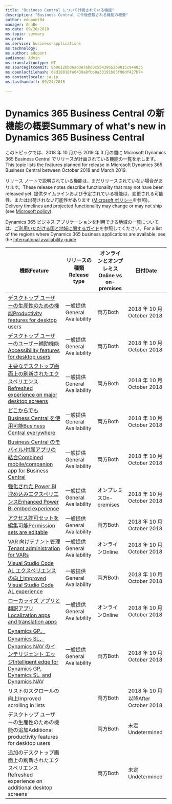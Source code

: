 ```yaml
---
title: "Business Central について計画されている機能"
description: "Business Central に今後搭載される機能の概要"
author: edupont04
manager: AnnBe
ms.date: 09/20/2018
ms.topic: summary
ms.prod: 
ms.service: business-applications
ms.technology: 
ms.author: edupont
audience: Admin
ms.translationtype: HT
ms.sourcegitcommit: 8b8612bb36ad0e7abd0c55439652b9015c944035
ms.openlocfilehash: 6ed18018fe0439a8fbb0a33191b85f98df427b74
ms.contentlocale: ja-jp
ms.lasthandoff: 09/24/2018

---
```

# <a name="summary-of-whats-new-in-dynamics-365-business-central"></a><span data-ttu-id="17a57-103">Dynamics 365 Business Central の新機能の概要</span><span class="sxs-lookup"><span data-stu-id="17a57-103">Summary of what's new in Dynamics 365 Business Central</span></span>

<span data-ttu-id="17a57-104">このトピックでは、2018 年 10 月から 2019 年 3 月の間に Microsoft Dynamics 365 Business Central でリリースが計画されている機能の一覧を示します。</span><span class="sxs-lookup"><span data-stu-id="17a57-104">This topic lists the features planned for release in Microsoft Dynamics 365 Business Central between October 2018 and March 2019.</span></span>

<span data-ttu-id="17a57-105">リリース ノートで説明されている機能は、まだリリースされていない場合があります。</span><span class="sxs-lookup"><span data-stu-id="17a57-105">These release notes describe functionality that may not have been released yet.</span></span> <span data-ttu-id="17a57-106">提供タイムラインおよび予定されている機能は、変更される可能性、または出荷されない可能性があります ([Microsoft ポリシー](https://go.microsoft.com/fwlink/p/?linkid=2007332)を参照)。</span><span class="sxs-lookup"><span data-stu-id="17a57-106">Delivery timelines and projected functionality may change or may not ship (see [Microsoft policy](https://go.microsoft.com/fwlink/p/?linkid=2007332)).</span></span>
    
<span data-ttu-id="17a57-107">Dynamics 365 ビジネス アプリケーションを利用できる地域の一覧については、[ご利用いただける国と地域に関するガイド](https://aka.ms/dynamics_365_international_availability_deck)を参照してください。</span><span class="sxs-lookup"><span data-stu-id="17a57-107">For a list of the regions where Dynamics 365 business applications are available, see the [International availability guide](https://aka.ms/dynamics_365_international_availability_deck).</span></span> 


| <span data-ttu-id="17a57-108">機能</span><span class="sxs-lookup"><span data-stu-id="17a57-108">Feature</span></span> | <span data-ttu-id="17a57-109">リリースの種類</span><span class="sxs-lookup"><span data-stu-id="17a57-109">Release type</span></span> | <span data-ttu-id="17a57-110">オンラインとオンプレミス</span><span class="sxs-lookup"><span data-stu-id="17a57-110">Online vs on-premises</span></span> |<span data-ttu-id="17a57-111">日付</span><span class="sxs-lookup"><span data-stu-id="17a57-111">Date</span></span> |
|------------|----------|--------|--------|
| [<span data-ttu-id="17a57-112">デスクトップ ユーザーの生産性のための機能</span><span class="sxs-lookup"><span data-stu-id="17a57-112">Productivity features for desktop users</span></span>](high-productivity-user-experience.md) | <span data-ttu-id="17a57-113">一般提供</span><span class="sxs-lookup"><span data-stu-id="17a57-113">General Availability</span></span> | <span data-ttu-id="17a57-114">両方</span><span class="sxs-lookup"><span data-stu-id="17a57-114">Both</span></span> |<span data-ttu-id="17a57-115">2018 年 10 月</span><span class="sxs-lookup"><span data-stu-id="17a57-115">October 2018</span></span>  |
| [<span data-ttu-id="17a57-116">デスクトップ ユーザーのユーザー補助機能</span><span class="sxs-lookup"><span data-stu-id="17a57-116">Accessibility features for desktop users</span></span>](/business-applications-release-notes/october18/dynamics365-business-central/high-productivity-user-experience#accessibility) |  <span data-ttu-id="17a57-117">一般提供</span><span class="sxs-lookup"><span data-stu-id="17a57-117">General Availability</span></span> | <span data-ttu-id="17a57-118">両方</span><span class="sxs-lookup"><span data-stu-id="17a57-118">Both</span></span>   |<span data-ttu-id="17a57-119">2018 年 10 月</span><span class="sxs-lookup"><span data-stu-id="17a57-119">October 2018</span></span>  |
| [<span data-ttu-id="17a57-120">主要なデスクトップ画面上の刷新されたエクスペリエンス</span><span class="sxs-lookup"><span data-stu-id="17a57-120">Refreshed experience on major desktop screens</span></span>](/business-applications-release-notes/october18/dynamics365-business-central/high-productivity-user-experience#refreshed-desktop-experience) |  <span data-ttu-id="17a57-121">一般提供</span><span class="sxs-lookup"><span data-stu-id="17a57-121">General Availability</span></span> | <span data-ttu-id="17a57-122">両方</span><span class="sxs-lookup"><span data-stu-id="17a57-122">Both</span></span> | <span data-ttu-id="17a57-123">2018 年 10 月</span><span class="sxs-lookup"><span data-stu-id="17a57-123">October 2018</span></span>  |
| [<span data-ttu-id="17a57-124">どこからでも Business Central を使用可能</span><span class="sxs-lookup"><span data-stu-id="17a57-124">Business Central everywhere</span></span>](business-central-everywhere.md)|  <span data-ttu-id="17a57-125">一般提供</span><span class="sxs-lookup"><span data-stu-id="17a57-125">General Availability</span></span>  | <span data-ttu-id="17a57-126">両方</span><span class="sxs-lookup"><span data-stu-id="17a57-126">Both</span></span> |<span data-ttu-id="17a57-127">2018 年 10 月</span><span class="sxs-lookup"><span data-stu-id="17a57-127">October 2018</span></span>  |
| [<span data-ttu-id="17a57-128">Business Central のモバイル/付属アプリの結合</span><span class="sxs-lookup"><span data-stu-id="17a57-128">Combined mobile/companion app for Business Central</span></span>](/business-applications-release-notes/october18/dynamics365-business-central/high-productivity-user-experience#access-from-anywhere) |  <span data-ttu-id="17a57-129">一般提供</span><span class="sxs-lookup"><span data-stu-id="17a57-129">General Availability</span></span> | <span data-ttu-id="17a57-130">両方</span><span class="sxs-lookup"><span data-stu-id="17a57-130">Both</span></span> |<span data-ttu-id="17a57-131">2018 年 10 月</span><span class="sxs-lookup"><span data-stu-id="17a57-131">October 2018</span></span>    |
| [<span data-ttu-id="17a57-132">強化された Power BI 埋め込みエクスペリエンス</span><span class="sxs-lookup"><span data-stu-id="17a57-132">Enhanced Power BI embed experience</span></span>](enhanced-power-bi-embed-experience.md)  | <span data-ttu-id="17a57-133">一般提供</span><span class="sxs-lookup"><span data-stu-id="17a57-133">General Availability</span></span>    | <span data-ttu-id="17a57-134">オンプレミス</span><span class="sxs-lookup"><span data-stu-id="17a57-134">On-premises</span></span> |<span data-ttu-id="17a57-135">2018 年 10 月</span><span class="sxs-lookup"><span data-stu-id="17a57-135">October 2018</span></span>   |
| [<span data-ttu-id="17a57-136">アクセス許可セットを編集可能</span><span class="sxs-lookup"><span data-stu-id="17a57-136">Permission sets are editable</span></span>](editablepermissionsets.md)  | <span data-ttu-id="17a57-137">一般提供</span><span class="sxs-lookup"><span data-stu-id="17a57-137">General Availability</span></span>    | <span data-ttu-id="17a57-138">両方</span><span class="sxs-lookup"><span data-stu-id="17a57-138">Both</span></span> |<span data-ttu-id="17a57-139">2018 年 10 月</span><span class="sxs-lookup"><span data-stu-id="17a57-139">October 2018</span></span>   |
| [<span data-ttu-id="17a57-140">VAR 向けテナント管理</span><span class="sxs-lookup"><span data-stu-id="17a57-140">Tenant administration for VARs</span></span>](var-tenant-administration.md)  | <span data-ttu-id="17a57-141">一般提供</span><span class="sxs-lookup"><span data-stu-id="17a57-141">General Availability</span></span>    | <span data-ttu-id="17a57-142">オンライン</span><span class="sxs-lookup"><span data-stu-id="17a57-142">Online</span></span>     |<span data-ttu-id="17a57-143">2018 年 10 月</span><span class="sxs-lookup"><span data-stu-id="17a57-143">October 2018</span></span>   |
| [<span data-ttu-id="17a57-144">Visual Studio Code AL エクスペリエンスの向上</span><span class="sxs-lookup"><span data-stu-id="17a57-144">Improved Visual Studio Code AL experience</span></span>](visual-studio-code-improvements.md)  | <span data-ttu-id="17a57-145">一般提供</span><span class="sxs-lookup"><span data-stu-id="17a57-145">General Availability</span></span>    |<span data-ttu-id="17a57-146">両方</span><span class="sxs-lookup"><span data-stu-id="17a57-146">Both</span></span>|<span data-ttu-id="17a57-147">2018 年 10 月</span><span class="sxs-lookup"><span data-stu-id="17a57-147">October 2018</span></span>   |
| [<span data-ttu-id="17a57-148">ローカライズ アプリと翻訳アプリ</span><span class="sxs-lookup"><span data-stu-id="17a57-148">Localization apps and translation apps</span></span>](localization.md)      |  <span data-ttu-id="17a57-149">一般提供</span><span class="sxs-lookup"><span data-stu-id="17a57-149">General Availability</span></span>  | <span data-ttu-id="17a57-150">オンライン</span><span class="sxs-lookup"><span data-stu-id="17a57-150">Online</span></span> |<span data-ttu-id="17a57-151">2018 年 10 月</span><span class="sxs-lookup"><span data-stu-id="17a57-151">October 2018</span></span>   |
| [<span data-ttu-id="17a57-152">Dynamics GP、Dynamics SL、Dynamics NAV のインテリジェント エッジ</span><span class="sxs-lookup"><span data-stu-id="17a57-152">Intelligent edge for Dynamics GP, Dynamics SL, and Dynamics NAV</span></span>](dynamics-intelligent-edge.md)   | <span data-ttu-id="17a57-153">一般提供</span><span class="sxs-lookup"><span data-stu-id="17a57-153">General Availability</span></span>  |   <span data-ttu-id="17a57-154">両方</span><span class="sxs-lookup"><span data-stu-id="17a57-154">Both</span></span>    |<span data-ttu-id="17a57-155">2018 年 10 月</span><span class="sxs-lookup"><span data-stu-id="17a57-155">October 2018</span></span>|
| <span data-ttu-id="17a57-156">リストのスクロールの向上</span><span class="sxs-lookup"><span data-stu-id="17a57-156">Improved scrolling in lists</span></span> |  | <span data-ttu-id="17a57-157">両方</span><span class="sxs-lookup"><span data-stu-id="17a57-157">Both</span></span> | <span data-ttu-id="17a57-158">2018 年 10 月以降</span><span class="sxs-lookup"><span data-stu-id="17a57-158">After October 2018</span></span> |
| <span data-ttu-id="17a57-159">デスクトップ ユーザーの生産性のための機能の追加</span><span class="sxs-lookup"><span data-stu-id="17a57-159">Additional productivity features for desktop users</span></span> |     | <span data-ttu-id="17a57-160">両方</span><span class="sxs-lookup"><span data-stu-id="17a57-160">Both</span></span> |<span data-ttu-id="17a57-161">未定</span><span class="sxs-lookup"><span data-stu-id="17a57-161">Undetermined</span></span> |
| <span data-ttu-id="17a57-162">追加のデスクトップ画面上の刷新されたエクスペリエンス</span><span class="sxs-lookup"><span data-stu-id="17a57-162">Refreshed experience on additional desktop screens</span></span> |     | <span data-ttu-id="17a57-163">両方</span><span class="sxs-lookup"><span data-stu-id="17a57-163">Both</span></span> |<span data-ttu-id="17a57-164">未定</span><span class="sxs-lookup"><span data-stu-id="17a57-164">Undetermined</span></span> |
 

